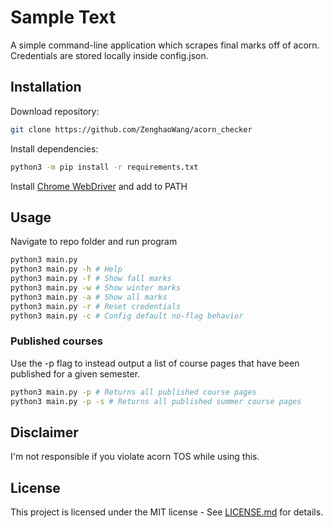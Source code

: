 # Sample Text

A simple command-line application which scrapes final marks off of acorn. Credentials are stored locally inside config.json.

## Installation

Download repository:

```bash
git clone https://github.com/ZenghaoWang/acorn_checker
```

Install dependencies:

```bash
python3 -m pip install -r requirements.txt
```

Install [Chrome WebDriver](https://chromedriver.chromium.org/downloads) and add to PATH

## Usage

Navigate to repo folder and run program

```bash
python3 main.py
python3 main.py -h # Help
python3 main.py -f # Show fall marks
python3 main.py -w # Show winter marks
python3 main.py -a # Show all marks
python3 main.py -r # Reset credentials
python3 main.py -c # Config default no-flag behavior
```

### Published courses

Use the -p flag to instead output a list of course pages that have been published for a given semester.

```bash
python3 main.py -p # Returns all published course pages
python3 main.py -p -s # Returns all published summer course pages
```

## Disclaimer

I'm not responsible if you violate acorn TOS while using this.

## License

This project is licensed under the MIT license - See [LICENSE.md](https://github.com/ZenghaoWang/acorn_checker/blob/master/LICENSE.md) for details.
